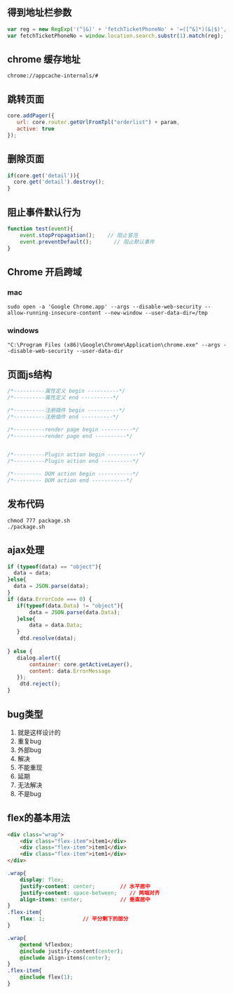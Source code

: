 ## 得到地址栏参数
``` js
var reg = new RegExp('(^|&)' + 'fetchTicketPhoneNo' + '=([^&]*)(&|$)', "i");
var fetchTicketPhoneNo = window.location.search.substr(1).match(reg);
```

## chrome 缓存地址
``` 
chrome://appcache-internals/#
```

## 跳转页面
``` js
core.addPager({
   url: core.router.getUrlFromTpl("orderlist") + param,
   active: true
});
```

## 删除页面
``` js
if(core.get('detail')){
  core.get('detail').destroy();
}
```

## 阻止事件默认行为
``` js
function test(event){
    event.stopPropagation();    // 阻止冒泡
    event.preventDefault();       // 阻止默认事件
}
```

## Chrome 开启跨域
### mac
```
sudo open -a 'Google Chrome.app' --args --disable-web-security --allow-running-insecure-content --new-window --user-data-dir=/tmp

```
### windows
```
"C:\Program Files (x86)\Google\Chrome\Application\chrome.exe" --args --disable-web-security --user-data-dir
```

## 页面js结构
``` js
/*----------属性定义 begin ----------*/
/*----------属性定义 end ----------*/

/*----------注册插件 begin ----------*/
/*----------注册插件 end ----------*/

/*----------render page begin ----------*/
/*----------render page end ----------*/


/*----------Plugin action begin ----------*/
/*----------Plugin action end ----------*/

/*--------- DOM action begin -----------*/
/*--------- DOM action end -----------*/
```

## 发布代码
```
chmod 777 package.sh
./package.sh
```

## ajax处理
``` js
if (typeof(data) == "object"){
  data = data;
}else{
  data = JSON.parse(data);
}
if (data.ErrorCode === 0) {
   if(typeof(data.Data) != "object"){
       data = JSON.parse(data.Data);
   }else{
       data = data.Data;
   }
    dtd.resolve(data);
     
} else {
   dialog.alert({
       container: core.getActiveLayer(),
       content: data.ErrorMessage
   });
    dtd.reject();
}
```

## bug类型
1. 就是这样设计的
2. 重复bug
3. 外部bug
4. 解决
5. 不能重现
6. 延期
7. 无法解决
8. 不是bug

## flex的基本用法
``` html
<div class="wrap">
    <div class="flex-item">item1</div>
    <div class="flex-item">item1</div>
    <div class="flex-item">item1</div>
</div>
```
``` css
.wrap{
    display: flex;
    justify-content: center;        // 水平居中
    justify-content: space-between;    // 两端对齐
    align-items: center;            // 垂直居中
}
.flex-item{
    flex: 1;            // 平分剩下的部分
}
```
``` css
.wrap{
    @extend %flexbox;
    @include justify-content(center);
    @include align-items(center);
}
.flex-item{
    @include flex(1);
}
```
